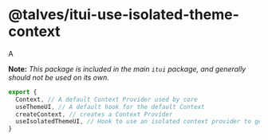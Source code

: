 
# @talves/itui-use-isolated-theme-context

A 

**Note:** *This package is included in the main `itui` package, and generally should not be used on its own.*

```js
export {
  Context, // A default Context Provider used by core
  useThemeUI, // A default hook for the default Context
  createContext, // creates a Context Provider
  useIsolatedThemeUI, // Hook to use an isolated context provider to get theme
}
